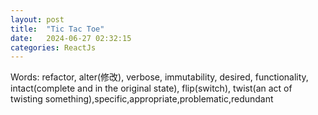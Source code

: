 ```yaml
---
layout: post
title:  "Tic Tac Toe"
date:   2024-06-27 02:32:15
categories: ReactJs
---
```


Words: refactor, alter(修改), verbose, immutability, desired, functionality, intact(complete and in the original state), flip(switch), twist(an act of twisting something),specific,appropriate,problematic,redundant